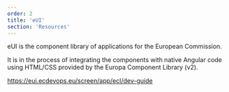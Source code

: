 ```yaml
---
order: 2
title: 'eUI'
section: 'Resources'
---
```


eUI is the component library of applications for the European Commission.

It is in the process of integrating the components with native Angular code using HTML/CSS provided by the Europa Component Library (v2).

https://eui.ecdevops.eu/screen/app/ecl/dev-guide
